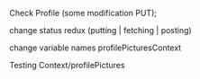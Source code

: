 Check Profile (some modification PUT);

change status redux (putting | fetching | posting)

change variable names profilePicturesContext

Testing Context/profilePictures
